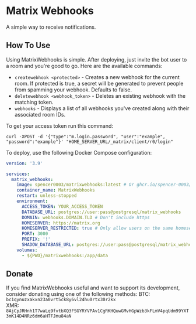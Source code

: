 # Matrix Webhooks
A simple way to receive notifications.

## How To Use
Using MatrixWebhooks is simple. After deploying, just invite the bot user to a room and you're good to go. Here are the available commands:

* `createwebhook <protected>` - Creates a new webhook for the current room. If protected is true, a secret will be generated to prevent people from spamming your webhook. Defaults to false.
* `deletewebhook <webhook_token>` - Deletes an existing webhook with the matching token.
* `webhooks` - Displays a list of all webhooks you've created along with their associated room IDs.

To get your access token run this command:
```
curl -XPOST -d '{"type":"m.login.password", "user":"example", "password":"example"}' "HOME_SERVER_URL/_matrix/client/r0/login"
```

To deploy, use the following Docker Compose configuration:
```yml
version: '3.9'

services:
  matrix_webhooks:
    image: spencer0003/matrixwebhooks:latest # Or ghcr.io/spencer-0003/matrixwebhooks:latest
    container_name: MatrixWebhooks
    restart: unless-stopped
    environment:
      ACCESS_TOKEN: YOUR_ACCESS_TOKEN
      DATABASE_URL: postgres://user:pass@postgresql/matrix_webhooks
      DOMAIN: webhooks.DOMAIN.TLD # Don't include https
      HOMESERVER: https://matrix.org
      HOMESERVER_RESTRICTED: true # Only allow users on the same homeserver as the bot to run commands.
      PORT: 3000
      PREFIX: '!'
      SHADOW_DATABASE_URL: postgres://user:pass@postgresql/matrix_webhooks_shadow
    volumes:
      - ${PWD}/matrixwebhooks:/app/data
```

## Donate
If you find MatrixWebhooks useful and want to support its development, consider donating using one of the following methods:
BTC: `bc1qynuzxakxn23a0vrt5ck8y6vl24hu0rtx30r2kx` <br />
XMR: `8AjCpJRHnh1T7waLq9fvtbXQ3FSGYRYVPAv1CgRKHQuwGMvHGpWzb3kFLmV4pqUdm99YXT3mK14D4NRz6dm6aHTFJmu84aN`
